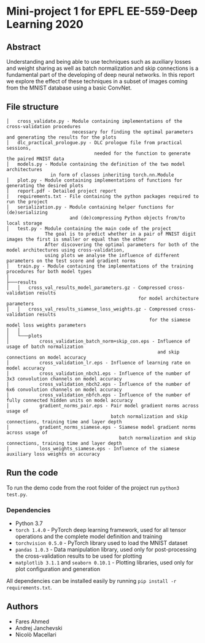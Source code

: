 # Mini-project 1 for EPFL EE-559-Deep Learning 2020

## Abstract
Understanding and being able to use techniques such as auxiliary losses and weight sharing as well as batch normalization and skip connections is a fundamental part of the developing of deep neural networks.
In this report we explore the effect of these techniques in a subset of images coming from the MNIST database using a basic ConvNet.

## File structure
```
│   cross_validate.py - Module containing implementations of the cross-validation procedures
                        necessary for finding the optimal parameters and generating the results for the plots
│   dlc_practical_prologue.py - DLC prologue file from practical sessions,
                                needed for the function to generate the paired MNIST data
│   models.py - Module containing the definition of the two model architectures
                in form of classes inheriting torch.nn.Module
│   plot.py - Module containing implementations of functions for generating the desired plots
|   report.pdf - Detailed project report
|   requirements.txt - File containing the python packages required to run the project
│   serialization.py - Module containing helper functions for (de)serializing
                       and (de)compressing Python objects from/to local storage
│   test.py - Module containing the main code of the project
              The goal is to predict whether in a pair of MNIST digit images the first is smaller or equal than the other
              After discovering the optimal parameters for both of the model architectures using cross-validation,
              using plots we analyse the influence of different parameters on the test score and gradient norms
│   train.py - Module containing the implementations of the training procedures for both model types
│ 
├───results
│   │   cross_val_results_model_parameters.gz - Compressed cross-validation results
                                                for model architecture parameters
│   │   cross_val_results_siamese_loss_weights.gz - Compressed cross-validation results
                                                    for the siamese model loss weights parameters
│   │
│   └───plots
│           cross_validation_batch_norm+skip_con.eps - Influence of usage of batch normalization
                                                       and skip connections on model accuracy
│           cross_validation_lr.eps - Influence of learning rate on model accuracy
│           cross_validation_nbch1.eps - Influence of the number of 3x3 convolution channels on model accuracy
│           cross_validation_nbch2.eps - Influence of the number of 6x6 convolution channels on model accuracy
│           cross_validation_nbfch.eps - Influence of the number of fully connected hidden units on model accuracy
│           gradient_norms_pair.eps - Pair model gradient norms across usage of
                                      batch normalization and skip connections, training time and layer depth
│           gradient_norms_siamese.eps - Siamese model gradient norms across usage of
                                         batch normalization and skip connections, training time and layer depth
│           loss_weights_siamese.eps - Influence of the siamese auxiliary loss weights on accuracy
```

## Run the code
To run the demo code from the root folder of the project run `python3 test.py`.

### Dependencies
- Python 3.7
- `torch 1.4.0` - PyTorch deep learning framework, used for all tensor operations and the complete model definition and training
- `torchvision 0.5.0` - PyTorch library used to load the MNIST dataset
- `pandas 1.0.3` - Data manipulation library, used only for post-processing the cross-validation results to be used for plotting
- `matplotlib 3.1.1` and `seaborn 0.10.1` - Plotting libraries, used only for plot configuration and generation 

All dependencies can be installed easily by running `pip install -r requirements.txt`.


## Authors
- Fares Ahmed
- Andrej Janchevski
- Nicolò Macellari

